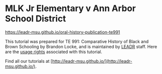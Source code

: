 # MLK Jr Elementary v Ann Arbor School District
https://leadr-msu.github.io/oral-history-publication-te991

This tutorial was prepared for TE 991: Comparative History of Black and Brown Schooling by Brandon Locke, and is maintained by [LEADR](http://leadr.msu.edu) staff. Here are the [usage rights](https://github.com/leadr-msu/oral-history-publication-te991/blob/master/License.MD) associated with this tutorial.


Find all our tutorials at [http://leadr-msu.github.io/](http://leadr-msu.github.io/).

